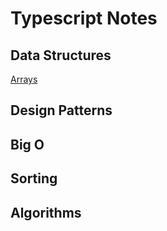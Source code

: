 # Typescript Notes
## Data Structures
[Arrays](./data-structures/arrays/ts_arrays.md)

## Design Patterns


## Big O


## Sorting


## Algorithms